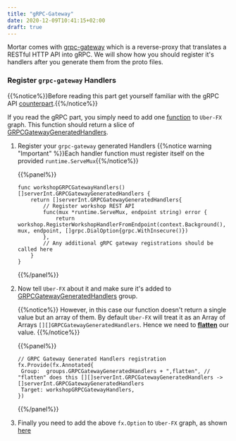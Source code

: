 ```yaml
---
title: "gRPC-Gateway"
date: 2020-12-09T10:41:15+02:00
draft: true
---
```


Mortar comes with [grpc-gateway](https://github.com/grpc-ecosystem/grpc-gateway) which is a reverse-proxy that translates a RESTful HTTP API into gRPC.
We will show how you should register it's handlers after you generate them from the proto files.

### Register `grpc-gateway` Handlers

{{%notice%}}Before reading this part get yourself familiar with the gRPC API [counterpart](/api/grpc).{{%/notice%}}

If you read the gRPC part, you simply need to add one [function](https://github.com/go-masonry/mortar-demo/blob/master/workshop/app/mortar/workshop.go#L49) to `Uber-FX` graph.
This function should return a slice of [GRPCGatewayGeneratedHandlers](https://github.com/go-masonry/mortar/blob/master/interfaces/http/server/interfaces.go#L55).

1. Register your `grpc-gateway` generated Handlers
   {{%notice warning "Important" %}}Each handler function must register itself on the provided `runtime.ServeMux`{{%/notice%}}

   {{%panel%}}
   ```golang
   func workshopGRPCGatewayHandlers() []serverInt.GRPCGatewayGeneratedHandlers {
       return []serverInt.GRPCGatewayGeneratedHandlers{
           // Register workshop REST API
           func(mux *runtime.ServeMux, endpoint string) error {
               return workshop.RegisterWorkshopHandlerFromEndpoint(context.Background(), mux, endpoint, []grpc.DialOption{grpc.WithInsecure()})
           },
           // Any additional gRPC gateway registrations should be called here
       }
   }
   ```
   {{%/panel%}}

2. Now tell `Uber-FX` about it and make sure it's added to [GRPCGatewayGeneratedHandlers](https://github.com/go-masonry/mortar-demo/blob/master/workshop/app/mortar/workshop.go#L33) group.
   
   {{%notice%}}
   However, in this case our function doesn't return a single value but an array of them.
   By default `Uber-FX` will treat it as an Array of Arrays `[][]GRPCGatewayGeneratedHandlers`.
   Hence we need to [**flatten**](https://github.com/go-masonry/mortar-demo/blob/master/workshop/app/mortar/workshop.go#L34) our value.
   {{%/notice%}}

   {{%panel%}}
   ```golang
   // GRPC Gateway Generated Handlers registration
   fx.Provide(fx.Annotated{
    Group:  groups.GRPCGatewayGeneratedHandlers + ",flatten", // "flatten" does this [][]serverInt.GRPCGatewayGeneratedHandlers -> []serverInt.GRPCGatewayGeneratedHandlers
    Target: workshopGRPCGatewayHandlers,
   })
   ```
   {{%/panel%}}

3. Finally you need to add the above `fx.Option` to `Uber-FX` graph, as shown [here](https://github.com/go-masonry/mortar-demo/blob/master/workshop/main.go#L39)
